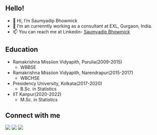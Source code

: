 ## Hello! ##
  
* 👋 Hi, I’m Saumyadip Bhowmick
* 🌱 I’m an currenntly working as a consultant at EXL, Gurgaon, India.
* 📫 You can reach me at Linkedin- [Saumyadip Bhowmick](https://www.linkedin.com/in/saumyadip-bhowmick-446811190/)
  
## Education ##

* Ramakrishna Missiion Vidyapith, Purulia(2009-2015)
  * WBBSE
* Ramakrishna Missiion Vidyapith, Narendrapur(2015-2017)
  * WBCHSE
* Presidency University, Kolkata(2017-2020)
  * B.Sc. in Statistics
* IIT Kanpur(2020-2022)
  * M.Sc. in Statistics
 
 ## Connect with me ##
 <div id="badges">
  <img src="https://img.shields.io/badge/GMAIL-D14836?style=for-the-badge&logo=gmail&logoColor=white"/>
  <img src="https://img.shields.io/badge/LinkedIn-blue?style=for-the-badge&logo=linkedin&logoColor=white"/>
  <img src="https://img.shields.io/badge/Facebook-%231877F2.svg?style=for-the-badge&logo=Facebook&logoColor=white"/>
</div>
